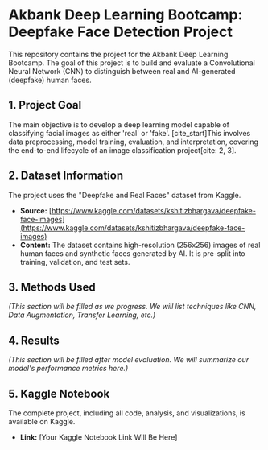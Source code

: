# Akbank Deep Learning Bootcamp: Deepfake Face Detection Project

This repository contains the project for the Akbank Deep Learning Bootcamp. The goal of this project is to build and evaluate a Convolutional Neural Network (CNN) to distinguish between real and AI-generated (deepfake) human faces.

## 1. Project Goal
The main objective is to develop a deep learning model capable of classifying facial images as either 'real' or 'fake'. [cite_start]This involves data preprocessing, model training, evaluation, and interpretation, covering the end-to-end lifecycle of an image classification project[cite: 2, 3].

## 2. Dataset Information
The project uses the "Deepfake and Real Faces" dataset from Kaggle. 
- **Source:** [https://www.kaggle.com/datasets/kshitizbhargava/deepfake-face-images](https://www.kaggle.com/datasets/kshitizbhargava/deepfake-face-images)
- **Content:** The dataset contains high-resolution (256x256) images of real human faces and synthetic faces generated by AI. It is pre-split into training, validation, and test sets.

## 3. Methods Used
*(This section will be filled as we progress. We will list techniques like CNN, Data Augmentation, Transfer Learning, etc.)*

## 4. Results
*(This section will be filled after model evaluation. We will summarize our model's performance metrics here.)*

## 5. Kaggle Notebook
The complete project, including all code, analysis, and visualizations, is available on Kaggle.
- **Link:** [Your Kaggle Notebook Link Will Be Here]
